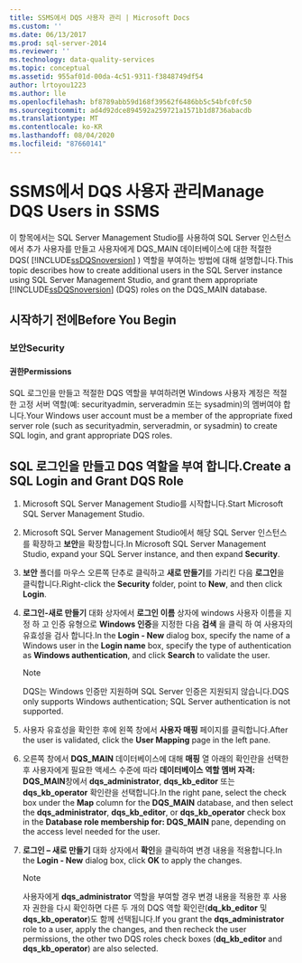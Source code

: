 ```yaml
---
title: SSMS에서 DQS 사용자 관리 | Microsoft Docs
ms.custom: ''
ms.date: 06/13/2017
ms.prod: sql-server-2014
ms.reviewer: ''
ms.technology: data-quality-services
ms.topic: conceptual
ms.assetid: 955af01d-00da-4c51-9311-f3848749df54
author: lrtoyou1223
ms.author: lle
ms.openlocfilehash: bf8789abb59d168f39562f6486bb5c54bfc0fc50
ms.sourcegitcommit: ad4d92dce894592a259721a1571b1d8736abacdb
ms.translationtype: MT
ms.contentlocale: ko-KR
ms.lasthandoff: 08/04/2020
ms.locfileid: "87660141"
---
```

# <a name="manage-dqs-users-in-ssms"></a><span data-ttu-id="f25fc-102">SSMS에서 DQS 사용자 관리</span><span class="sxs-lookup"><span data-stu-id="f25fc-102">Manage DQS Users in SSMS</span></span>
  <span data-ttu-id="f25fc-103">이 항목에서는 SQL Server Management Studio를 사용하여 SQL Server 인스턴스에서 추가 사용자를 만들고 사용자에게 DQS_MAIN 데이터베이스에 대한 적절한 DQS( [!INCLUDE[ssDQSnoversion](../includes/ssdqsnoversion-md.md)] ) 역할을 부여하는 방법에 대해 설명합니다.</span><span class="sxs-lookup"><span data-stu-id="f25fc-103">This topic describes how to create additional users in the SQL Server instance using SQL Server Management Studio, and grant them appropriate [!INCLUDE[ssDQSnoversion](../includes/ssdqsnoversion-md.md)] (DQS) roles on the DQS_MAIN database.</span></span>  
  
##  <a name="before-you-begin"></a><a name="BeforeYouBegin"></a> <span data-ttu-id="f25fc-104">시작하기 전에</span><span class="sxs-lookup"><span data-stu-id="f25fc-104">Before You Begin</span></span>  
  
###  <a name="security"></a><a name="Security"></a> <span data-ttu-id="f25fc-105">보안</span><span class="sxs-lookup"><span data-stu-id="f25fc-105">Security</span></span>  
  
####  <a name="permissions"></a><a name="Permissions"></a> <span data-ttu-id="f25fc-106">권한</span><span class="sxs-lookup"><span data-stu-id="f25fc-106">Permissions</span></span>  
 <span data-ttu-id="f25fc-107">SQL 로그인을 만들고 적절한 DQS 역할을 부여하려면 Windows 사용자 계정은 적절한 고정 서버 역할(예: securityadmin, serveradmin 또는 sysadmin)의 멤버여야 합니다.</span><span class="sxs-lookup"><span data-stu-id="f25fc-107">Your Windows user account must be a member of the appropriate fixed server role (such as securityadmin, serveradmin, or sysadmin) to create SQL login, and grant appropriate DQS roles.</span></span>  
  
##  <a name="create-a-sql-login-and-grant-dqs-role"></a><a name="GrantRoles"></a><span data-ttu-id="f25fc-108">SQL 로그인을 만들고 DQS 역할을 부여 합니다.</span><span class="sxs-lookup"><span data-stu-id="f25fc-108">Create a SQL Login and Grant DQS Role</span></span>  
  
1.  <span data-ttu-id="f25fc-109">Microsoft SQL Server Management Studio를 시작합니다.</span><span class="sxs-lookup"><span data-stu-id="f25fc-109">Start Microsoft SQL Server Management Studio.</span></span>  
  
2.  <span data-ttu-id="f25fc-110">Microsoft SQL Server Management Studio에서 해당 SQL Server 인스턴스를 확장하고 **보안**을 확장합니다.</span><span class="sxs-lookup"><span data-stu-id="f25fc-110">In Microsoft SQL Server Management Studio, expand your SQL Server instance, and then expand **Security**.</span></span>  
  
3.  <span data-ttu-id="f25fc-111">**보안** 폴더를 마우스 오른쪽 단추로 클릭하고 **새로 만들기**를 가리킨 다음 **로그인**을 클릭합니다.</span><span class="sxs-lookup"><span data-stu-id="f25fc-111">Right-click the **Security** folder, point to **New**, and then click **Login**.</span></span>  
  
4.  <span data-ttu-id="f25fc-112">**로그인-새로 만들기** 대화 상자에서 **로그인 이름** 상자에 windows 사용자 이름을 지정 하 고 인증 유형으로 **Windows 인증**을 지정한 다음 **검색** 을 클릭 하 여 사용자의 유효성을 검사 합니다.</span><span class="sxs-lookup"><span data-stu-id="f25fc-112">In the **Login - New** dialog box, specify the name of a Windows user in the **Login name** box, specify the type of authentication as **Windows authentication**, and click **Search** to validate the user.</span></span>  
  
    > [!NOTE]  
    >  <span data-ttu-id="f25fc-113">DQS는 Windows 인증만 지원하며 SQL Server 인증은 지원되지 않습니다.</span><span class="sxs-lookup"><span data-stu-id="f25fc-113">DQS only supports Windows authentication; SQL Server authentication is not supported.</span></span>  
  
5.  <span data-ttu-id="f25fc-114">사용자 유효성을 확인한 후에 왼쪽 창에서 **사용자 매핑** 페이지를 클릭합니다.</span><span class="sxs-lookup"><span data-stu-id="f25fc-114">After the user is validated, click the **User Mapping** page in the left pane.</span></span>  
  
6.  <span data-ttu-id="f25fc-115">오른쪽 창에서 **DQS_MAIN** 데이터베이스에 대해 **매핑** 열 아래의 확인란을 선택한 후 사용자에게 필요한 액세스 수준에 따라 **데이터베이스 역할 멤버 자격: DQS_MAIN**창에서 **dqs_administrator**, **dqs_kb_editor** 또는 **dqs_kb_operator** 확인란을 선택합니다.</span><span class="sxs-lookup"><span data-stu-id="f25fc-115">In the right pane, select the check box under the **Map** column for the **DQS_MAIN** database, and then select the **dqs_administrator**, **dqs_kb_editor**, or **dqs_kb_operator** check box in the **Database role membership for: DQS_MAIN** pane, depending on the access level needed for the user.</span></span>  
  
7.  <span data-ttu-id="f25fc-116">**로그인 – 새로 만들기** 대화 상자에서 **확인**을 클릭하여 변경 내용을 적용합니다.</span><span class="sxs-lookup"><span data-stu-id="f25fc-116">In the **Login - New** dialog box, click **OK** to apply the changes.</span></span>  
  
    > [!NOTE]  
    >  <span data-ttu-id="f25fc-117">사용자에게 **dqs_administrator** 역할을 부여할 경우 변경 내용을 적용한 후 사용자 권한을 다시 확인하면 다른 두 개의 DQS 역할 확인란(**dq_kb_editor** 및 **dqs_kb_operator**)도 함께 선택됩니다.</span><span class="sxs-lookup"><span data-stu-id="f25fc-117">If you grant the **dqs_administrator** role to a user, apply the changes, and then recheck the user permissions, the other two DQS roles check boxes (**dq_kb_editor** and **dqs_kb_operator**) are also selected.</span></span>  
  
  
